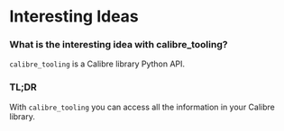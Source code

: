 # Interesting Ideas

### What is the interesting idea with calibre_tooling?

`calibre_tooling` is a Calibre library Python API.


### TL;DR

With `calibre_tooling` you can access all the information in your Calibre library.
